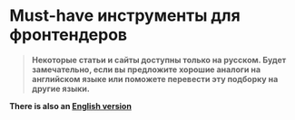 # Must-have инструменты для фронтендеров
> **Некоторые статьи и сайты доступны только на русском. Будет замечательно, если вы предложите хорошие аналоги на
> английском языке или поможете перевести эту подборку на другие языки.**

**There is also an [English version](../README.md)**
